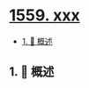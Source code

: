 # [1559. xxx](https://github.com/Tdahuyou/TNotes.leetcode/tree/main/notes/1559.%20xxx)

<!-- region:toc -->

- [1. 📝 概述](#1--概述)

<!-- endregion:toc -->

## 1. 📝 概述
